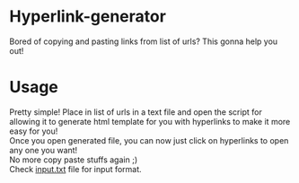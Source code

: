 # Hyperlink-generator
Bored of copying and pasting links from list of urls? This gonna help you out!<br>
# Usage
Pretty simple! Place in list of urls in a text file and open the script for allowing it to generate html template for you with hyperlinks to make it more easy for you!<br>Once you open generated file, you can now just click on hyperlinks to open any one you want!<br>No more copy paste stuffs again ;)<br>Check <a href="https://github.com/TheChoyon/Hyperlink-generator/blob/master/input.txt">input.txt</a> file for input format.
